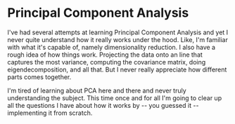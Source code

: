 # Principal Component Analysis
I've had several attempts at learning Principal Component Analysis and yet I never quite understand how it really works under the hood.
Like, I'm familiar with what it's capable of, namely dimensionality reduction. I also have a rough idea of how things work. Projecting the data onto an line that captures the most variance, computing the covariance matrix, doing eigendecomposition, and all that. But I never really appreciate how different parts comes together.

I'm tired of learning about PCA here and there and never truly understanding the subject. This time once and for all I'm going to clear up all the questions I have about how it works by -- you guessed it -- implementing it from scratch.

